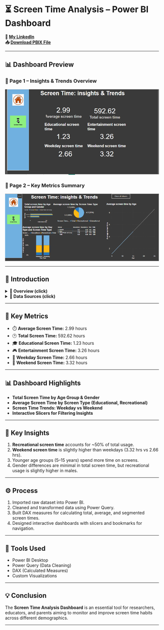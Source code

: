 # ⏳ Screen Time Analysis – Power BI Dashboard

**🔗 [My LinkedIn](https://www.linkedin.com/in/ahmad-yasser-faiq-data-analyst/)**  
**📥 [Download PBIX File](https://github.com/ahmadyase1234/screen-Time-Analysis/blob/main/Screen%20time%20analysis%20(1).pbix)**  

---

## 📊 Dashboard Preview

### 📌 Page 1 – Insights & Trends Overview
![Screen Time Dashboard - Page 1](https://github.com/ahmadyase1234/screen-Time-Analysis/blob/main/screen%20time%201.PNG)

### 📌 Page 2 – Key Metrics Summary
![Screen Time Dashboard - Page 2](https://github.com/ahmadyase1234/screen-Time-Analysis/blob/main/screen%20time%202.PNG)

---

## 📝 Introduction

<details>
  <summary><strong>📌 Overview (click)</strong></summary>

> This Power BI dashboard provides actionable insights into screen time habits across different age groups, genders, and day types. It helps analyze educational vs. recreational screen usage and spot trends for weekday and weekend behaviors.

</details>

<details>
  <summary><strong>📂 Data Sources (click)</strong></summary>

> The dataset includes anonymized screen time records collected from multiple users categorized by:
> - **Age**
> - **Gender**
> - **Screen Time Type** (Educational, Recreational)
> - **Day Type** (Weekday, Weekend)

</details>

---

## 📌 Key Metrics

- ⏱️ **Average Screen Time:** 2.99 hours  
- 🕑 **Total Screen Time:** 592.62 hours  
- 🎓 **Educational Screen Time:** 1.23 hours  
- 🎮 **Entertainment Screen Time:** 3.26 hours  
- 📅 **Weekday Screen Time:** 2.66 hours  
- 📆 **Weekend Screen Time:** 3.32 hours  

---

## 📊 Dashboard Highlights

- **Total Screen Time by Age Group & Gender**  
- **Average Screen Time by Screen Type (Educational, Recreational)**  
- **Screen Time Trends: Weekday vs Weekend**  
- **Interactive Slicers for Filtering Insights**  

---

## 🎯 Key Insights

1. **Recreational screen time** accounts for ~50% of total usage.  
2. **Weekend screen time** is slightly higher than weekdays (3.32 hrs vs 2.66 hrs).  
3. Younger age groups (5–15 years) spend more time on screens.  
4. Gender differences are minimal in total screen time, but recreational usage is slightly higher in males.  

---

## ⚙️ Process

1. Imported raw dataset into Power BI.  
2. Cleaned and transformed data using Power Query.  
3. Built DAX measures for calculating total, average, and segmented screen times.  
4. Designed interactive dashboards with slicers and bookmarks for navigation.  

---

## 🧰 Tools Used

- Power BI Desktop  
- Power Query (Data Cleaning)  
- DAX (Calculated Measures)  
- Custom Visualizations  

---

## 💡 Conclusion

The **Screen Time Analysis Dashboard** is an essential tool for researchers, educators, and parents aiming to monitor and improve screen time habits across different demographics.  

---
